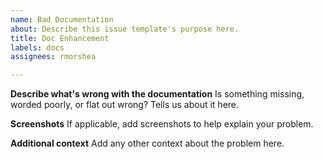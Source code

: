 ```yaml
---
name: Bad Documentation
about: Describe this issue template's purpose here.
title: Doc Enhancement
labels: docs
assignees: rmorshea

---
```


**Describe what's wrong with the documentation**
Is something missing, worded poorly, or flat out wrong? Tells us about it here.

**Screenshots**
If applicable, add screenshots to help explain your problem.

**Additional context**
Add any other context about the problem here.
